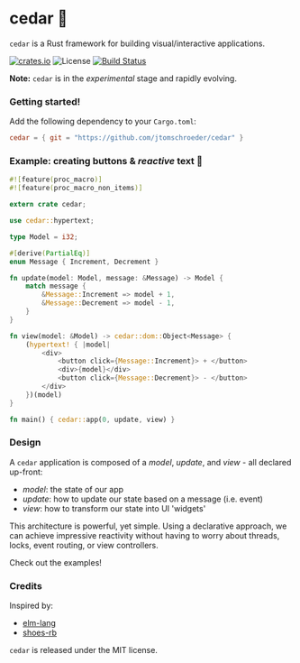 
# cedar :evergreen_tree:

`cedar` is a Rust framework for building visual/interactive applications.

[![crates.io](https://img.shields.io/crates/v/cedar.svg)](https://crates.io/crates/cedar)
![License](https://img.shields.io/crates/l/cedar.svg)
[![Build Status](https://travis-ci.org/jtomschroeder/cedar.svg?branch=master)](https://travis-ci.org/jtomschroeder/cedar)

**Note:** `cedar` is in the *experimental* stage and rapidly evolving.

### Getting started!

Add the following dependency to your `Cargo.toml`:

```toml
cedar = { git = "https://github.com/jtomschroeder/cedar" }
```

### Example: creating buttons & *reactive* text :rocket:

```rust
#![feature(proc_macro)]
#![feature(proc_macro_non_items)]

extern crate cedar;

use cedar::hypertext;

type Model = i32;

#[derive(PartialEq)]
enum Message { Increment, Decrement }

fn update(model: Model, message: &Message) -> Model {
    match message {
        &Message::Increment => model + 1,
        &Message::Decrement => model - 1,
    }
}

fn view(model: &Model) -> cedar::dom::Object<Message> {
    (hypertext! { |model|
        <div>
            <button click={Message::Increment}> + </button>
            <div>{model}</div>
            <button click={Message::Decrement}> - </button>
        </div>
    })(model)
}

fn main() { cedar::app(0, update, view) }
```

### Design

A `cedar` application is composed of a *model*, *update*, and *view* - all declared up-front:

- *model*: the state of our app
- *update*: how to update our state based on a message (i.e. event)
- *view*: how to transform our state into UI 'widgets'

This architecture is powerful, yet simple. Using a declarative approach, we can achieve impressive reactivity without having to worry about threads, locks, event routing, or view controllers.

Check out the examples!

### Credits

Inspired by:
- [elm-lang](http://elm-lang.org)
- [shoes-rb](http://shoesrb.com)

`cedar` is released under the MIT license.
